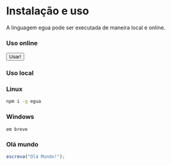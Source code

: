 # Instalação e uso

A linguagem egua pode ser executada de maneira local e online.

### Uso online

<button onclick="location.href = 'https://egua.tech/egua';">Usar!</button>

### Uso local

### Linux
```bash
npm i -g egua
```

### Windows
```
em breve
```

### Olá mundo

```js
escreva("Olá Mundo!");
```
